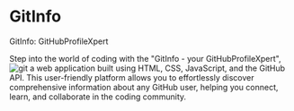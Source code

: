 # GitInfo
GitInfo: GitHubProfileXpert

Step into the world of coding with the "GitInfo - your GitHubProfileXpert",![git](https://github.com/rathore-2002/GitInfo/assets/92203739/0cfa327d-7280-4b52-a051-1c93a13a3c44)
 a web application built using HTML, CSS, JavaScript, and the GitHub API. This user-friendly platform allows you to effortlessly discover comprehensive information about any GitHub user, helping you connect, learn, and collaborate in the coding community.

